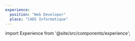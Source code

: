 ```yaml
---
experience:
  position: "Web Developer"
  place: "CADS Informatique"
---
```


import Experience from '@site/src/components/experience';

<Experience title={frontMatter.title} />
